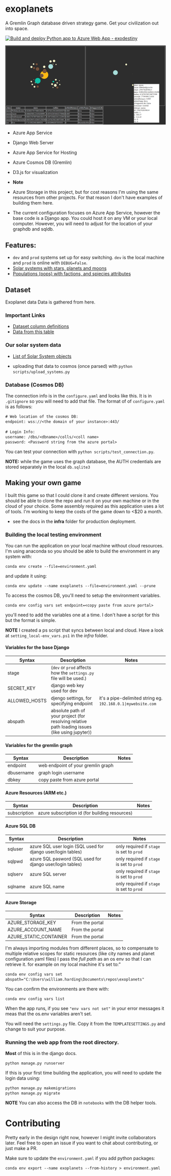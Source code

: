 # exoplanets
A Gremlin Graph database driven strategy game. Get your civilization out into space. 

[![Build and deploy Python app to Azure Web App - exodestiny](https://github.com/BillmanH/exoplanets/actions/workflows/build_and_deploy.yaml/badge.svg)](https://github.com/BillmanH/exoplanets/actions/workflows/build_and_deploy.yaml)

![Alt text](/docs/img/solar_system.png?raw=true "solar system")

* Azure App Service
* Django Web Server
* Azure App Service for Hosting
* Azure Cosmos DB (Gremlin)
* D3.js for visualization

* **Note** 
* Azure Storage in this project, but for cost reasons I'm using the same resources from other projects. For that reason I don't have examples of building them here. 
* The current configuration focuses on Azure App Service, however the base code is a Django app. You could host it on any VM or your local computer. However, you will need to adjust for the location of your graphdb and sqldb.

## Features:
* `dev` and `prod` systems set up for easy switching. `dev` is the local machine and `prod` is online with `DEBUG=False`.
* [Solar systems with stars, planets and moons](/notebooks/Analysis%20-%20planet%20summary%20stats.ipynb)
* [Populations (pops) with factions, and spiecies attributes](/notebooks/People/Generating%20Populations.ipynb)

## Dataset
Exoplanet data Data is gathered from here. 
### Important Links
* [Dataset column definitions](https://exoplanetarchive.ipac.caltech.edu/applications/DocSet/index.html?doctree=/docs/docmenu.xml&startdoc=item_1_01)
* [Data from this table](https://exoplanetarchive.ipac.caltech.edu/cgi-bin/TblView/nph-tblView?app=ExoTbls&config=PS)

### Our solar system data
* [List of Solar System objects](https://en.wikipedia.org/wiki/List_of_Solar_System_objects_by_size#:~:text=Larger%20than%20400%20km%20%20%20%20Body,%20%202004%20%2013%20more%20rows%20)

* uploading that data to cosmos (once parsed) with `python scripts/upload_systems.py`

### Database (Cosmos DB)
The connection info is in the `configure.yaml` and looks like this. It is in `.gitignore` so you will need to add that file. The format of of `configure.yaml` is as follows:
```
# Web location of the cosmos DB:
endpoint: wss://<the domain of your instance>:443/

# Login Info:
username: /dbs/<dbname>/colls/<coll name>
password: <Password string from the azure portal>
```
You can test your connection with `python scripts/test_connection.py`.

**NOTE:** while the game uses the graph database, the AUTH credentials are stored separately in the local `db.sqlite3`

## Making your own game
I built this game so that I could clone it and create different versions. You should be able to clone the repo and run it on your own machine or in the cloud of your choice. Some assembly required as this application uses a lot of tools. I'm working to keep the costs of the game down to <$20 a month. 

* see the docs in the **infra** folder for production deployment. 

### Building the local testing environment
You can run the application on your local machine without cloud resources. I'm using anaconda so you should be able to build the environment in any system with: 
```
conda env create --file=environment.yaml
``` 

and update it using:
```
conda env update --name exoplanets --file=environment.yaml --prune
```

To access the cosmos DB, you'll need to setup the environment variables. 
```
conda env config vars set endpoint=<copy paste from azure portal>
```
you'll need to add the variables one at a time. I don't have a script for this but the format is simple. 

**NOTE** I created a ps script that syncs between local and cloud. Have a look at `setting_local-env_vars.ps1` in the _infra_ folder. 

#### Variables for the base Django
| Syntax | Description | Notes |
| ----------- | ----------- | ----------- |
| stage | (`dev` or `prod` affects how the `settings.py` file will be used.) | |
| SECRET_KEY | django web key used for dev | |
| ALLOWED_HOSTS | djengo settings, for specifying endpoint | it's a pipe-delimited string eg. `192.168.0.1\|mywebsite.com` |
| abspath | absolute path of your project (for resolving relative path loading issues (like using jupyter)) | |

#### Variables for the gremlin graph
| Syntax | Description | Notes |
| ----------- | ----------- | ----------- |
| endpoint | web endpoint of your gremlin graph |  |
| dbusername | graph login username | |
| dbkey | copy paste from azure portal | |

#### Azure Resources (ARM etc.)
| Syntax | Description | Notes |
| ----------- | ----------- | ----------- |
| subscription | azure subscription id (for building resources) | |

#### Azure SQL DB
| Syntax | Description | Notes |
| ----------- | ----------- | ----------- |
| sqluser | azure SQL user login (SQL used for django user/login tables) | only required if `stage` is set to `prod` |
| sqlpwd | azure SQL pasword (SQL used for django user/login tables) | only required if `stage` is set to `prod` |
| sqlserv | azure SQL server | only required if `stage` is set to `prod` |
| sqlname | azure SQL name | only required if `stage` is set to `prod` |

#### Azure Storage
| Syntax | Description | Notes |
| ----------- | ----------- | ----------- |
| AZURE_STORAGE_KEY | From the portal | |
| AZURE_ACCOUNT_NAME | From the portal |  |
| AZURE_STATIC_CONTAINER | From the portal |  |

I'm always importing modules from different places, so to compensate to multiple relative scopes for static resources (like city names and planet configuration.yaml files) I pass the _full path_ as an os env so that I can retrieve it.  for example on my local machine it's set to:"
```
conda env config vars set abspath="C:\Users\william.harding\Documents\repos\exoplanets"
```

You can confirm the environments are there with: 
```
conda env config vars list
```
When the app runs, if you see `"env vars not set"` in your error messages it meas that the os.env variables aren't set. 

You will need the `settings.py` file. Copy it from the `TEMPLATESETTINGS.py` and change to suit your purpose. 

### Running the web app from the root directory. 
**Most** of this is in the django docs. 

```
python manage.py runserver
```
If this is your first time building the application, you will need to update the login data using:
```
python manage.py makemigrations
python manage.py migrate
```

**NOTE** You can also access the DB in `notebooks` with the DB helper tools.

# Contributing
Pretty early in the design right now, however I might invite collaborators later. Feel free to open an issue if you want to chat about contributing, or just make a PR. 

Make sure to update the `environment.yaml` if you add python packages:
```
conda env export --name exoplanets --from-history > environment.yaml
```
